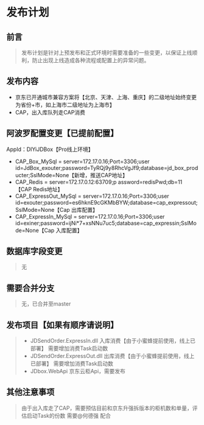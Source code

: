# 发布计划

## 前言
> 发布计划是针对上预发布和正式环境时需要准备的一些变更，以保证上线顺利，防止出现上线造成各种流程或配置上的异常问题。

## 发布内容
- 京东已开通城市兼容方案将【北京、天津、上海、重庆】的二级地址始终变更为省份+市，如上海市二级地址为上海市】
- CAP，出入库队列走CAP消费 

## 阿波罗配置变更【已提前配置】

AppId：DIYiJDBox【Pro线上环境】
- CAP_Box_MySql = server=172.17.0.16;Port=3306;user id=JdBox_exouter;password=TyRQj9y8RhcVgJf9;database=jd_box_producter;SslMode=None【新增，推送CAP地址】
- CAP_Redis = server=172.17.0.12:63709;p    assword=redisPwd;db=11【CAP Redis地址】
- CAP_ExpressOut_MySql = server=172.17.0.16;Port=3306;user id=exouter;password=es6hknE9cGKMbBYW;database=cap_expressout;SslMode=None【Cap 出库配置】
- CAP_ExpressIn_MySql = server=172.17.0.16;Port=3306;user id=exiner;password=ijNi*7+xsNNu7uc5;database=cap_expressin;SslMode=None【Cap 入库配置】

## 数据库字段变更
> 无

## 需要合并分支
> 无，已合并至master

## 发布项目【如果有顺序请说明】
> - JDSendOrder.ExpressIn.dll 入库消费【由于小蜜蜂提前使用，线上已部署】 需要增加消费Task启动数
> - JDSendOrder.ExpressOut.dll 出库消费【由于小蜜蜂提前使用，线上已部署】 需要增加消费Task启动数
> - JDbox.WebApi 京东云柜Api，需要发布

## 其他注意事项
> 由于出入库走了CAP，需要预估目前和京东升强拆版本的柜机数和单量，评估启动Task的份数  需要@何德强 配合   